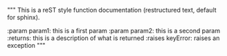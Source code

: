 


"""
This is a reST style function documentation (restructured text, default for sphinx).

:param param1: this is a first param
:param param2: this is a second param
:returns: this is a description of what is returned
:raises keyError: raises an exception
"""
